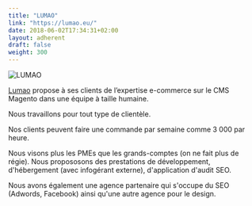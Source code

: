 ```yaml
---
title: "LUMAO"
link: "https://lumao.eu/"
date: 2018-06-02T17:34:31+02:00
layout: adherent
draft: false
weight: 300
---
```


![LUMAO](https://raw.githubusercontent.com/opengento/site-opengento/master/static/img/partners/LUMAO.jpg "LUMAO")


[Lumao](https://lumao.eu/) propose à ses clients de l’expertise e-commerce sur le CMS Magento dans une équipe à taille humaine.
 
Nous travaillons pour tout type de clientèle. 

Nos clients peuvent faire une commande par semaine comme 3 000 par heure.

Nous visons plus les PMEs que les grands-comptes (on ne fait plus de régie).
Nous propososons des prestations de développement, d'hébergement (avec infogérant externe), d'application d'audit SEO. 

Nous avons également une agence partenaire qui s'occupe du SEO (Adwords, Facebook) ainsi qu'une autre agence pour le design.
